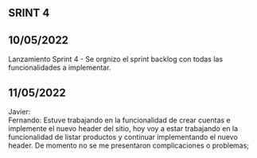 ## SRINT 4
## 10/05/2022 
Lanzamiento Sprint 4 - Se orgnizo el sprint backlog con todas las funcionalidades a implementar.  
## 11/05/2022  
Javier:  
Fernando: Estuve trabajando en la funcionalidad de crear cuentas e implemente el nuevo header del sitio, hoy voy a estar trabajando en la funcionalidad de listar productos y continuar implementando el nuevo header. De momento no se me presentaron complicaciones o problemas;  